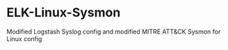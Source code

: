 # ELK-Linux-Sysmon
Modified Logstash Syslog config and modified MITRE ATT&amp;CK Sysmon for Linux config
